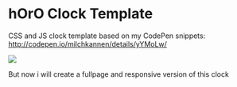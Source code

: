 # hOrO Clock Template
CSS and JS clock template based on my CodePen snippets: http://codepen.io/milchkannen/details/yYMoLw/

![](https://lakto.design/content/images/2018/02/horo-1.png)

But now i will create a fullpage and responsive version of this clock
